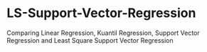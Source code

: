 # LS-Support-Vector-Regression
Comparing Linear Regression, Kuantil Regression, Support Vector Regression and Least Square Support Vector Regression
